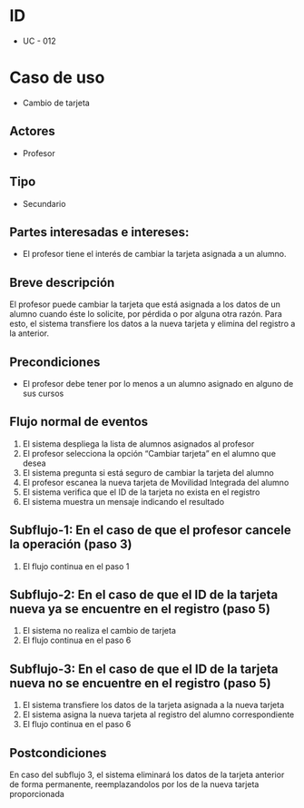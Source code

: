 # ID
- UC - 012

# Caso de uso
- Cambio de tarjeta

## Actores
- Profesor

## Tipo
- Secundario

## Partes interesadas e intereses:
- El profesor tiene el interés de cambiar la tarjeta asignada a un alumno.

## Breve descripción
El profesor puede cambiar la tarjeta que está asignada a los datos de un alumno cuando éste lo solicite, por pérdida o por alguna otra razón. Para esto, el sistema transfiere los datos a la nueva tarjeta y elimina del registro a la anterior.

## Precondiciones

- El profesor debe tener por lo menos a un alumno asignado en alguno de sus cursos

## Flujo normal de eventos
1. El sistema despliega la lista de alumnos asignados al profesor
2. El profesor selecciona la opción “Cambiar tarjeta” en el alumno que desea
3. El sistema pregunta si está seguro de cambiar la tarjeta del alumno
4. El profesor escanea la nueva tarjeta de Movilidad Integrada del alumno 
5. El sistema verifica que el  ID de la tarjeta no exista en el registro
6. El sistema muestra un mensaje indicando el resultado 

## Subflujo-1: En el caso de que el profesor cancele la operación (paso 3)

1. El flujo continua en el paso 1

## Subflujo-2: En el caso de que el ID de la tarjeta nueva ya se encuentre en el registro (paso 5)

1. El sistema no realiza el cambio de tarjeta
2. El flujo continua en el paso 6

## Subflujo-3: En el caso de que el ID de la tarjeta nueva no se encuentre en el registro (paso 5)

1. El sistema transfiere los datos de la tarjeta asignada a la nueva tarjeta
2. El sistema asigna la nueva tarjeta al registro del alumno correspondiente
3. El flujo continua en el paso 6


## Postcondiciones 

En caso del subflujo 3, el sistema eliminará los datos de la tarjeta anterior de forma permanente, reemplazandolos por los de la nueva tarjeta proporcionada 
